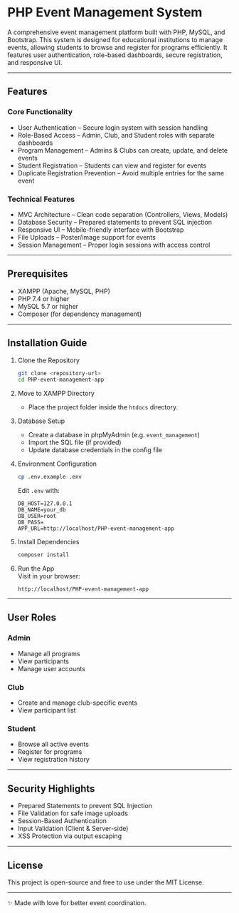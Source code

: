 # PHP Event Management System

A comprehensive event management platform built with PHP, MySQL, and Bootstrap. This system is designed for educational institutions to manage events, allowing students to browse and register for programs efficiently. It features user authentication, role-based dashboards, secure registration, and responsive UI.

---

## Features

### Core Functionality
- User Authentication – Secure login system with session handling  
- Role-Based Access – Admin, Club, and Student roles with separate dashboards  
- Program Management – Admins & Clubs can create, update, and delete events  
- Student Registration – Students can view and register for events  
- Duplicate Registration Prevention – Avoid multiple entries for the same event  

### Technical Features
- MVC Architecture – Clean code separation (Controllers, Views, Models)  
- Database Security – Prepared statements to prevent SQL injection  
- Responsive UI – Mobile-friendly interface with Bootstrap  
- File Uploads – Poster/image support for events  
- Session Management – Proper login sessions with access control  

---

## Prerequisites

- XAMPP (Apache, MySQL, PHP)  
- PHP 7.4 or higher  
- MySQL 5.7 or higher  
- Composer (for dependency management)  

---

## Installation Guide

1. Clone the Repository  
   ```bash
   git clone <repository-url>
   cd PHP-event-management-app
   ```

2. Move to XAMPP Directory  
   - Place the project folder inside the `htdocs` directory.

3. Database Setup  
   - Create a database in phpMyAdmin (e.g. `event_management`)  
   - Import the SQL file (if provided)  
   - Update database credentials in the config file  

4. Environment Configuration  
   ```bash
   cp .env.example .env
   ```
   Edit `.env` with:
   ```env
   DB_HOST=127.0.0.1
   DB_NAME=your_db
   DB_USER=root
   DB_PASS=
   APP_URL=http://localhost/PHP-event-management-app
   ```

5. Install Dependencies  
   ```bash
   composer install
   ```

6. Run the App  
   Visit in your browser:  
   ```
   http://localhost/PHP-event-management-app
   ```

---

## User Roles

### Admin  
- Manage all programs  
- View participants  
- Manage user accounts  

### Club  
- Create and manage club-specific events  
- View participant list  

###  Student  
- Browse all active events  
- Register for programs  
- View registration history  

---

## Security Highlights

- Prepared Statements to prevent SQL Injection  
- File Validation for safe image uploads  
- Session-Based Authentication  
- Input Validation (Client & Server-side)  
- XSS Protection via output escaping  

---

## License

This project is open-source and free to use under the MIT License.

---


✨ Made with love for better event coordination.
